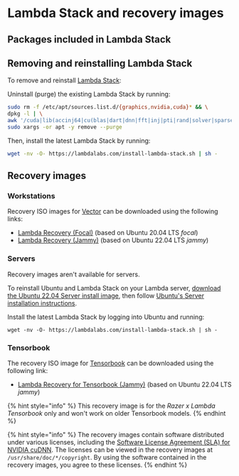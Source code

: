 # Lambda Stack and recovery images

## Packages included in Lambda Stack

<!-- TODO: List packages included in Lambda Stack, and their versions. -->

## Removing and reinstalling Lambda Stack

To remove and reinstall [Lambda Stack](https://lambdalabs.com/lambda-stack-deep-learning-software):

Uninstall (purge) the existing Lambda Stack by running:

```bash
sudo rm -f /etc/apt/sources.list.d/{graphics,nvidia,cuda}* && \
dpkg -l | \
awk '/cuda|lib(accinj64|cu(blas|dart|dnn|fft|inj|pti|rand|solver|sparse)|magma|nccl|npp|nv[^p])|nv(idia|ml)|tensor(flow|board)|torch/ { print $2 }' | \
sudo xargs -or apt -y remove --purge
```

Then, install the latest Lambda Stack by running:

```bash
wget -nv -O- https://lambdalabs.com/install-lambda-stack.sh | sh -
```

## Recovery images

### Workstations

Recovery ISO images for [Vector](https://lambdalabs.com/gpu-workstations/vector) can be downloaded using the following links:

* [Lambda Recovery (Focal)](https://files.lambdalabs.com/recovery/lambda-recovery-focal-20230704.iso) (based on Ubuntu 20.04 LTS _focal_)
* [Lambda Recovery (Jammy)](https://files.lambdalabs.com/recovery/lambda-recovery-jammy-20230704.iso) (based on Ubuntu 22.04 LTS _jammy_)

### Servers

Recovery images aren't available for servers.

To reinstall Ubuntu and Lambda Stack on your Lambda server, [download the Ubuntu 22.04 Server install image](https://releases.ubuntu.com/22.04/), then follow [Ubuntu's Server installation instructions](https://ubuntu.com/server/docs/installation).

Install the latest Lambda Stack by logging into Ubuntu and running:

```
wget -nv -O- https://lambdalabs.com/install-lambda-stack.sh | sh -
```

### Tensorbook

The recovery ISO image for [Tensorbook](https://lambdalabs.com/deep-learning/laptops/tensorbook) can be downloaded using the following link:

* [Lambda Recovery for Tensorbook (Jammy)](https://files.lambdalabs.com/recovery/tensorbook-jammy-20230704.iso) (based on Ubuntu 22.04 LTS _jammy_)

{% hint style="info" %}
This recovery image is for the _Razer x Lambda Tensorbook_ only and won't work on older Tensorbook models.
{% endhint %}

{% hint style="info" %}
The recovery images contain software distributed under various licenses, including the [Software License Agreement (SLA) for NVIDIA cuDNN](https://docs.nvidia.com/deeplearning/cudnn/sla/index.html). The licenses can be viewed in the recovery images at `/usr/share/doc/*/copyright`. By using the software contained in the recovery images, you agree to these licenses.
{% endhint %}


